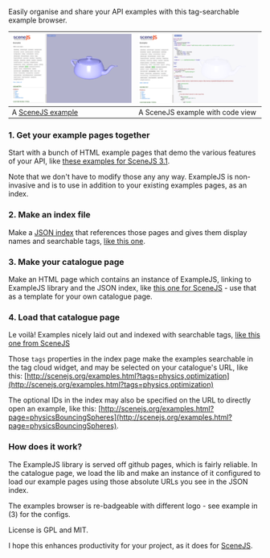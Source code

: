 Easily organise and share your API examples with this tag-searchable example browser.

[![](images/examplejs.png)](http://scenejs.org/examples.html?page=teapotNodePrim) | ![](images/examplejsCodeView.png)
----|----
A [SceneJS example](http://scenejs.org/examples.html?page=teapotNodePrim)  | A SceneJS example with code view

### 1. Get your example pages together
Start with a bunch of HTML example pages that demo the various features of your API, like [these examples for SceneJS 3.1](https://github.com/xeolabs/scenejs/tree/V3.1/examples/ex). 

Note that we don't have to modify those any any way. ExampleJS is non-invasive and is to use in addition to your existing examples pages, as an index.

### 2. Make an index file
Make a [JSON index](https://github.com/xeolabs/examplejs/wiki/Examples-Index-File) that references those pages and gives them display names and searchable tags,
 [like this one](https://github.com/xeolabs/scenejs/blob/V3.1/examples/ex/index.json). 

### 3. Make your catalogue page
Make an HTML page which contains an instance of ExampleJS, linking to ExampleJS library and the JSON index, like
[this one for SceneJS](https://github.com/xeolabs/scenejs/blob/V3.1/examples.html) - use that as a template for your own catalogue page.

### 4. Load that catalogue page
Le voilà! Examples nicely laid out and indexed with searchable tags, [like this one from SceneJS](http://scenejs.org/examples.html)

Those ```tags``` properties in the index page make the examples searchable in the tag cloud widget, 
and may be selected on your catalogue's URL, like this: 
[http://scenejs.org/examples.html?tags=physics,optimization](http://scenejs.org/examples.html?tags=physics,optimization)

The optional IDs in the index may also be specified on the URL to directly open an example, like this:
[http://scenejs.org/examples.html?page=physicsBouncingSpheres](http://scenejs.org/examples.html?page=physicsBouncingSpheres).

### How does it work?
The ExampleJS library is served off github pages, which is fairly reliable. In the catalogue page, we load the lib and make an instance of it configured to load our example pages using those absolute URLs you see in the JSON index.

The examples browser is re-badgeable with different logo - see example in (3) for the configs.

License is GPL and MIT.

I hope this enhances productivity for your project, as it does for [SceneJS](http://scenejs.org).